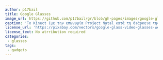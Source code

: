 ```yaml
---
author: p17bail		
title: Google Glasses
image_url: https://github.com/p17bail/gr/blob/gh-pages/images/google-glass.png
caption: 'Το Kinect (με την επωνυμία Project Natal κατά τη διάρκεια της ανάπτυξης του) είναι μια πρωτοποριακή συσκευή της Microsoft που επέτρεπε την διεπαφή του χρήστη με την κονσόλα XBOX (αρχικά) μόνο με την κίνηση του σώματος και των χεριών, χωρίς να “κουβαλά” μια συσκευή για χειρισμό. Πρωτοεμφανίστηκε το 2010. Η συσκευή αποτελείται από ένα σύνολο αισθητήρων κίνησης. '
license_url: 'https://pixabay.com/vectors/google-glass-video-glasses-wearable-98440/'
license_text: No atrribution required
categories:
 - glasses
tags:
 - gadgets
---
```

